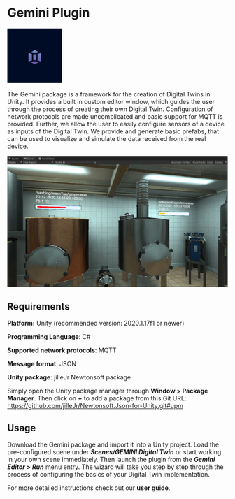 # Gemini Plugin

![](images/gemini_image.png)

The Gemini package is a framework for the creation of Digital Twins in Unity.
It provides a built in custom editor window, which guides the user through the process of creating their own Digital Twin.
Configuration of network protocols are made uncomplicated and basic support for MQTT is provided.
Further, we allow the user to easily configure sensors of a device as inputs of the Digital Twin.
We provide and generate basic prefabs, that can be used to visualize and simulate the data received from the real device.

![](images/brewery_scene.png)


## Requirements

**Platform:** Unity (recommended version: 2020.1.17f1 or newer)

**Programming Language**: C#

**Supported network protocols**: MQTT

**Message format**: JSON

**Unity package**: jilleJr Newtonsoft package 

Simply open the Unity package manager through **Window > Package Manager**. Then click on **+** to add a package from this Git URL: https://github.com/jilleJr/Newtonsoft.Json-for-Unity.git#upm


## Usage

Download the Gemini package and import it into a Unity project.
Load the pre-configured scene under ***Scenes/GEMINI Digital Twin*** or start working in your own scene immediately. Then launch the plugin from the ***Gemini Editor > Run*** menu entry.
The wizard will take you step by step through the process of configuring the basics of your Digital Twin implementation.

For more detailed instructions check out our **user guide**.
